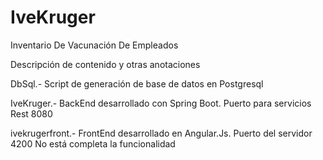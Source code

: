 # IveKruger
 Inventario De Vacunación De Empleados

Descripción de contenido y otras anotaciones

DbSql.- Script de generación de base de datos en Postgresql

IveKruger.- BackEnd desarrollado con Spring Boot. Puerto para servicios Rest 8080

ivekrugerfront.- FrontEnd desarrollado en Angular.Js. Puerto del servidor 4200
  No está completa la funcionalidad
